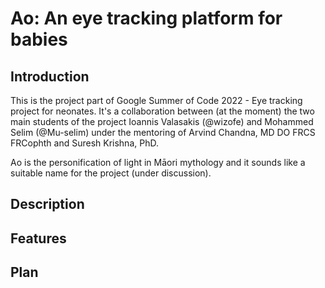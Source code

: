 # Ao: An eye tracking platform for babies

## Introduction

This is the project part of Google Summer of Code 2022 - Eye tracking project for neonates. It's a collaboration between (at the moment) the two main students of the project Ioannis Valasakis (@wizofe) and Mohammed Selim (@Mu-selim) under the mentoring of Arvind Chandna, MD DO FRCS FRCophth and Suresh Krishna, PhD.

Ao is the personification of light in Māori mythology and it sounds like a suitable name for the project (under discussion). 

## Description


## Features


## Plan
